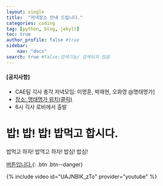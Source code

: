```yaml
---
layout: single
title:  "저녁장소 안내 드립니다."
categories: coding
tag: [python, blog, jekyll] 
toc: true
author_profile: false #true
sidebar:
    nav: "docs"
search: true #false:검색기능/ 검색되지 않음
---
```


<!-- **[공지사항]** [저녁장소 안내 드립니다.: 이명훈, 박재현, 오화영 @코다리 식당](https://map.naver.com/v5/search/%EB%AA%85%ED%83%9C%EB%AA%85%EA%B0%80/place/1609534470?c=14321746.5821145,4198065.9428567,13,0,0,0,dha&placePath=%3Fentry%253Dbmp)
{: .notice--danger} -->

<div class="notice--success">
<h4>[공지사항]</h4>
<ul>
    <li>CAE팀 긱사 총각 저녁모임: 이명훈, 박재현, 오화영 @명태명가]</li>
    <li><A href = "https://map.naver.com/v5/search/%EB%AA%85%ED%83%9C%EB%AA%85%EA%B0%80/place/1609534470?c=14321746.5821145,4198065.9428567,13,0,0,0,dha&placePath=%3Fentry%253Dbmp" target = "self" >장소: 명태명가 위치(클릭) </A></li>
    <li>6시 긱사 로비에서 출발</li>
</ul>
</div>

# 밥! 밥! 밥! 밥먹고 합시다.

밥먹고 하자! 밥먹고 하자! 밥심! 밥심!

<!-- [Text](#link){: .btn .btn--danger} -->
[버튼입니다.](https://google.com){: .btn .btn--danger}


{% include video id="UAJNBIK_zTo" provider="youtube" %}